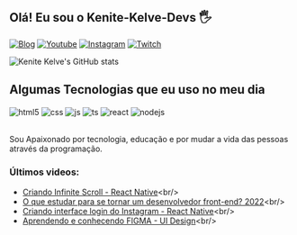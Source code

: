 ## Olá! Eu sou o Kenite-Kelve-Devs 🖐️

[![Blog](https://img.shields.io/website?label=SujeitoProgramador.com&style=for-the-badge&url=/)]((https://github.com/kelve123))
[![Youtube](https://img.shields.io/badge/YouTube-FF0000?style=for-the-badge&logo=youtube&logoColor=white)]([https://youtube.com/c/sujeitoprogramador](https://github.com/kelve123))
[![Instagram](https://img.shields.io/badge/Instagram-E4405F?style=for-the-badge&logo=instagram&logoColor=white)]([NOt](https://github.com/kelve123))
[![Twitch](https://img.shields.io/badge/Twitch-9146FF?style=for-the-badge&logo=twitch&logoColor=white)]([https://twitch.tv/fragabr](https://github.com/kelve123))

![Kenite Kelve's GitHub stats](https://github-readme-stats.vercel.app/api?username=anuraghazra&show_icons=true&theme=transparent)

## Algumas Tecnologias que eu uso no meu dia

<div style="display: inline_block">
  <img align="center" alt="html5" src="https://img.shields.io/badge/HTML5-E34F26?style=for-the-badge&logo=html5&logoColor=white" />
  <img align="center" alt="css" src="https://img.shields.io/badge/CSS3-1572B6?style=for-the-badge&logo=css3&logoColor=white" />
  <img align="center" alt="js" src="https://img.shields.io/badge/JavaScript-F7DF1E?style=for-the-badge&logo=javascript&logoColor=black" />
  <img align="center" alt="ts" src="https://img.shields.io/badge/TypeScript-007ACC?style=for-the-badge&logo=typescript&logoColor=white" />
  <img align="center" alt="react" src="https://img.shields.io/badge/React-20232A?style=for-the-badge&logo=react&logoColor=61DAFB" />
  <img align="center" alt="nodejs" src="https://img.shields.io/badge/Node.js-43853D?style=for-the-badge&logo=node.js&logoColor=white" />
</div><br/>

 Sou Apaixonado por tecnologia, educação e por mudar a vida das pessoas através da programação.

### Últimos videos:
- [Criando Infinite Scroll - React Native]([https://youtu.be/TjkFGrjkXfc](https://github.com/kelve123))<br/>
- [O que estudar para se tornar um desenvolvedor front-end? 2022]([https://youtu.be/Ab-kGzlCCWI](https://github.com/kelve123))<br/>
- [Criando interface login do Instagram - React Native]([https://youtu.be/pSV9Wh_p2Cg](https://github.com/kelve123))<br/>
- [Aprendendo e conhecendo FIGMA - UI Design]([https://youtu.be/KRCfX25yFf4](https://github.com/kelve123)https://github.com/kelve123)<br/>

